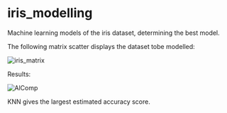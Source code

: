 # iris_modelling
Machine learning models of the iris dataset, determining the best model.

The following matrix scatter displays the dataset tobe modelled:

![iris_matrix](https://github.com/adamdadd/iris_modelling/plots/iris_matrix.png)

Results:

![AlComp](https://github.com/adamdadd/iris_modelling/plots/AlComp.png)

KNN gives the largest estimated accuracy score.